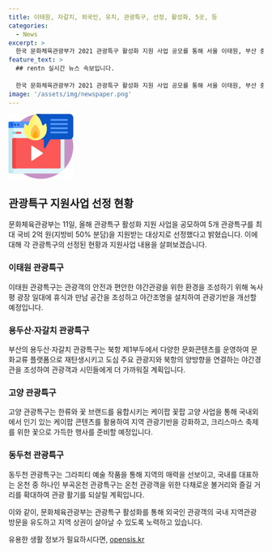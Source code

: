 ```yaml
---
title: 이태원, 자갈치, 외국인, 유치, 관광특구, 선정, 활성화, 5곳, 등
categories:
  - News
excerpt: >
  한국 문화체육관광부가 2021 관광특구 활성화 지원 사업 공모를 통해 서울 이태원, 부산 중구 용두산·자갈치, 경기 고양, 경기 동두천, 경남 창녕 부곡온천 등 5곳을 선정했다. 이들 지역은 연간 최대 2억 원의 국비 지원을 받으며, 관광객 유치와 지역 상권 활성화를 위해 다채로운 콘텐츠 개발과 관광기반 개선을 추진할 예정이다. 특히 이번 사업은 관광객의 안전과 편의를 고려하여 야간관광을 위한 환경을 조성하고, 지역 특색을 살려 케이팝 꽃팝 고양 사업과 그라피티 예술 벽화 등을 통해 관광지 활기를 되살릴 계획이다.
feature_text: >
  ## rentn 실시간 뉴스 속보입니다.

  한국 문화체육관광부가 2021 관광특구 활성화 지원 사업 공모를 통해 서울 이태원, 부산 중구 용두산·자갈치, 경기 고양, 경기 동두천, 경남 창녕 부곡온천 등 5곳을 선정했다. 이들 지역은 연간 최대 2억 원의 국비 지원을 받으며, 관광객 유치와 지역 상권 활성화를 위해 다채로운 콘텐츠 개발과 관광기반 개선을 추진할 예정이다. 특히 이번 사업은 관광객의 안전과 편의를 고려하여 야간관광을 위한 환경을 조성하고, 지역 특색을 살려 케이팝 꽃팝 고양 사업과 그라피티 예술 벽화 등을 통해 관광지 활기를 되살릴 계획이다.
image: '/assets/img/newspaper.png'
---
```


<p><img src="/assets/img/news.png" alt="rentncar 속보" /></p>

<h2 data-ke-size="size26">관광특구 지원사업 선정 현황</h2>

<p>문화체육관광부는 11일, 올해 관광특구 활성화 지원 사업을 공모하여 5개 관광특구를 최대 국비 2억 원(지방비 50% 분담)을 지원받는 대상지로 선정했다고 밝혔습니다. 이에 대해 각 관광특구의 선정된 현황과 지원사업 내용을 살펴보겠습니다.</p>

<h3>이태원 관광특구</h3>

<p>이태원 관광특구는 관광객의 안전과 편안한 야간관광을 위한 환경을 조성하기 위해 녹사평 광장 일대에 휴식과 만남 공간을 조성하고 야간조명을 설치하여 관광기반을 개선할 예정입니다.</p>

<h3>용두산·자갈치 관광특구</h3>

<p>부산의 용두산·자갈치 관광특구는 북항 제1부두에서 다양한 문화콘텐츠를 운영하여 문화교류 플랫폼으로 재탄생시키고 도심 주요 관광지와 북항의 양방향을 연결하는 야간경관을 조성하여 관광객과 시민들에게 더 가까워질 계획입니다.</p>

<h3>고양 관광특구</h3>

<p>고양 관광특구는 한류와 꽃 브랜드를 융합시키는 케이팝 꽃팝 고양 사업을 통해 국내외에서 인기 있는 케이팝 콘텐츠를 활용하여 지역 관광기반을 강화하고, 크리스마스 축제를 위한 꽃으로 가득한 행사를 준비할 예정입니다.</p>

<h3>동두천 관광특구</h3>

<p>동두천 관광특구는 그라피티 예술 작품을 통해 지역의 매력을 선보이고, 국내를 대표하는 온천 중 하나인 부곡온천 관광특구는 온천 관광객을 위한 다채로운 볼거리와 즐길 거리를 확대하여 관광 활기를 되살릴 계획입니다.</p>

<p>이와 같이, 문화체육관광부는 관광특구 활성화를 통해 외국인 관광객의 국내 지역관광 방문을 유도하고 지역 상권이 살아날 수 있도록 노력하고 있습니다. <p data-ke-size="size16"></p></p>
유용한 생활 정보가 필요하시다면, <a href="https://opensis.kr" rel="dofollow">opensis.kr</a>


